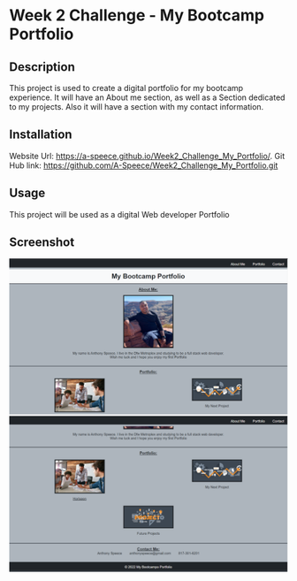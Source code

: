 # Week 2 Challenge - My Bootcamp Portfolio

## Description

This project is used to create a digital portfolio for my bootcamp experience. It will have an About me section, as well as a Section dedicated to my projects. Also it will have a section with my contact information.

## Installation

Website Url: https://a-speece.github.io/Week2_Challenge_My_Portfolio/. Git Hub link: https://github.com/A-Speece/Week2_Challenge_My_Portfolio.git

## Usage

This project will be used as a digital Web developer Portfolio

## Screenshot

![My Portfolio Screenshot 1.png](./assets/images/My%20Portfolio%20Screenshot%201.png)
![My Portfolio Screenshot 2.png](./assets/images/My%20Portfolio%20Screenshot%202.png)
